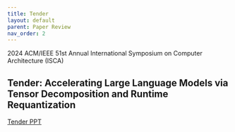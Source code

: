 ```yaml
---
title: Tender
layout: default
parent: Paper Review
nav_order: 2
---
```


2024 ACM/IEEE 51st Annual International Symposium on Computer Architecture (ISCA)  

## Tender: Accelerating Large Language Models via Tensor Decomposition and Runtime Requantization  

[Tender PPT](https://github.com/seoyoonkims/seoyoonkims.github.io/blob/main/docs/pdf/Tender_PPT.pdf) 